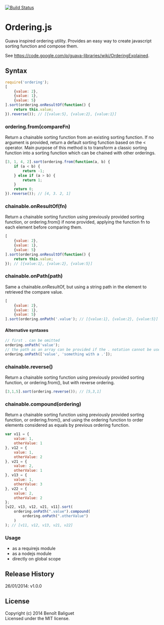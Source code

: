 [![Build Status](https://travis-ci.org/bbaliguet/ordering.png)](https://travis-ci.org/bbaliguet/ordering)
# Ordering.js
Guava inspired ordering utility. Provides an easy way to create javascript sorting function and compose them.

See https://code.google.com/p/guava-libraries/wiki/OrderingExplained.

## Syntax
```Javascript
require('ordering');
[
	{value: 2},
	{value: 1},
	{value: 5}
].sort(ordering.onResultOf(function() {
	return this.value;
}).reverse()); // [{value:5}, {value:2}, {value:1}]
```
### ordering.from(compareFn)
Return a chainable sorting function from an existing sorting function. If no argument is provided, return a default sorting function based on the < operator. Main purpose of this method is to transform a classic sorting function into a sorting function which can be chained with other orderings.
```Javascript
[3, 1, 4, 2].sort(ordering.from(function(a, b) {
	if (a < b) {
		return -1;
	} else if (a > b) {
		return 1;
	}
	return 0;
}).reverse()); // [4, 3. 2, 1]
```
### chainable.onResultOf(fn)
Return a chainable sorting function using previously provided sorting function, or ordering.from() if none provided, applying the function fn to each element before comparing them.
```Javascript
[
	{value: 2},
	{value: 1},
	{value: 5}
].sort(ordering.onResultOf(function() {
	return this.value;
}); // [{value:1}, {value:2}, {value:5}]
```
### chainable.onPath(path)
Same a chainable.onResultOf, but using a string path in the element to retrieved the compare value.
```Javascript
[
	{value: 2},
	{value: 1},
	{value: 5}
].sort(ordering.onPath('.value'); // [{value:1}, {value:2}, {value:5}]
```
#### Alternative syntaxes
```Javascript
// first . can be omitted
ordering.onPath('value'); 
// the path as an array can be provided if the . notation cannot be used
ordering.onPath(['value', 'something with a .']); 
```
### chainable.reverse()
Return a chainable sorting function using previously provided sorting function, or ordering.from(), but with reverse ordering.
```Javascript
[3,1,5].sort(ordering.reverse()); // [5,3,1]
```
### chainable.compound(ordering)
Return a chainable sorting function using previously provided sorting function, or ordering.from(), and using the ordering function to order elements considered as equals by previous ordering function.
```JavaScript
var v11 = {
	value: 1,
	otherValue: 1
}, v12 = {
	value: 1,
	otherValue: 2
}, v21 = {
	value: 2,
	otherValue: 1
}, v13 = {
	value: 1,
	otherValue: 3
}, v22 = {
	value: 2,
	otherValue: 2
};
[v22, v13, v12, v21, v11].sort(
	ordering.onPath(".value").compound(
		ordering.onPath(".otherValue")
	)
); // [v11, v12, v13, v21, v22]
```
### Usage
* as a requirejs module
* as a nodejs module
* directly on global scope

## Release History
26/01/2014: v1.0.0

## License
Copyright (c) 2014 Benoît Baliguet  
Licensed under the MIT license.
